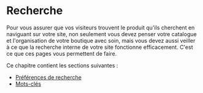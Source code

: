 # Recherche

Pour vous assurer que vos visiteurs trouvent le produit qu'ils cherchent en naviguant sur votre site, non seulement vous devez penser votre catalogue et l'organisation de votre boutique avec soin, mais vous devez aussi veiller à ce que la recherche interne de votre site fonctionne efficacement. C'est ce que ces pages vous permettent de faire.

Ce chapitre contient les sections suivantes :

* [Préférences de recherche](preferences-recherche.md)
* [Mots-clés](mots-cles.md)


